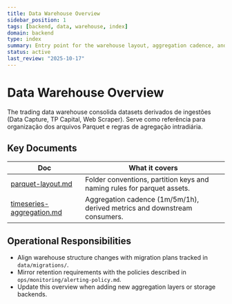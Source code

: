 ```yaml
---
title: Data Warehouse Overview
sidebar_position: 1
tags: [backend, data, warehouse, index]
domain: backend
type: index
summary: Entry point for the warehouse layout, aggregation cadence, and retention policies
status: active
last_review: "2025-10-17"
---
```


# Data Warehouse Overview

The trading data warehouse consolida datasets derivados de ingestões (Data Capture, TP Capital, Web Scraper). Serve como referência para organização dos arquivos Parquet e regras de agregação intradiária.

## Key Documents

| Doc | What it covers |
|-----|----------------|
| [parquet-layout.md](parquet-layout.md) | Folder conventions, partition keys and naming rules for parquet assets. |
| [timeseries-aggregation.md](timeseries-aggregation.md) | Aggregation cadence (1m/5m/1h), derived metrics and downstream consumers. |

## Operational Responsibilities

- Align warehouse structure changes with migration plans tracked in `data/migrations/`.
- Mirror retention requirements with the policies described in `ops/monitoring/alerting-policy.md`.
- Update this overview when adding new aggregation layers or storage backends.
